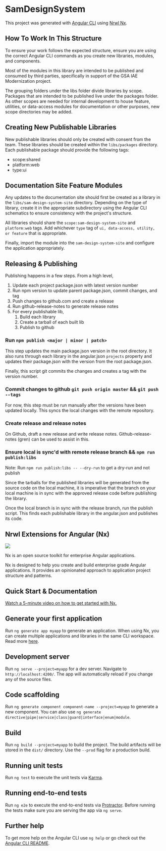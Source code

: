 # SamDesignSystem

This project was generated with [Angular CLI](https://github.com/angular/angular-cli) using [Nrwl Nx](https://nrwl.io/nx).

## How To Work In This Structure
To ensure your work follows the expected structure, ensure you are using the correct Angular CLI commands as you create new libraries, modules, and components.

Most of the modules in this library are intended to be published and consumed by third parties, specifically in support of the GSA IAE Modernization project.

The grouping folders under the libs folder divide libraries by scope. Packages that are intended to be published live under the packages folder. As other scopes are needed for internal development to house feature, utilities, or data-access modules for documentation or other purposes, new scope directories may be added.

## Creating New Publishable Libraries
New publishable libraries should only be created with consent from the team. These libraries should be created within the `libs/packages` directory. Each publishable package should provide the following tags:

- scope:shared
- platform:web
- type:ui

## Documentation Site Feature Modules
Any updates to the documentation site should first be created as a library in the `libs/sam-design-system-site` directory. Depending on the type of library, create it in the appropriate subdirectory using the Angular CLI schematics to ensure consistency with the project's structure.

All libraries should share the `scope:sam-design-system-site` and `platform:web` tags. Add whichever `type` tag of `ui, data-access, utility, or feature` that is appropriate.

Finally, import the module into the `sam-design-system-site` and configure the application appropriately.


## Releasing & Publishing
Publishing happens in a few steps. From a high level, 

1. Update each project package.json with latest version number
2. Run npm version to update parent package.json, commit changes, and tag
3. Push changes to github.com and create a release
4. Run github-release-notes to generate release notes
5. For every publishable lib,
     1. Build each library
     2. Create a tarball of each built lib
     3. Publish to github


### Run `npm publish <major | minor | patch>`
This step updates the main package.json version in the root directory. It also runs through each library in the angular.json `projects` property and updates their package.json with the 
version from the root package.json.

Finally, this script git commits the changes and creates a tag with the version number.

### Commit changes to github `git push origin master` && `git push --tags` 
For now, this step must be run manually after the versions have been updated locally. This syncs the local changes with the remote repository.

### Create release and release notes
On Github, draft a new release and write release notes. Github-release-notes (gren) can be used to assist in this.

### Ensure local is sync'd with remote release branch && `npm run publish:libs`
Note: Run `npm run publish:libs -- --dry-run` to get a dry-run and not publish

Since the tarballs for the published libraries will be generated from the source code on the local machine, it is imperative that the branch on your local machine is in sync with the approved release code before publishing the library.

Once the local branch is in sync with the release branch, run the publish script. This finds each publishable library in the angular.json and publishes its code.

## Nrwl Extensions for Angular (Nx)

<a href="https://nrwl.io/nx"><img src="https://preview.ibb.co/mW6sdw/nx_logo.png"></a>

Nx is an open source toolkit for enterprise Angular applications.

Nx is designed to help you create and build enterprise grade Angular applications. It provides an opinionated approach to application project structure and patterns.

## Quick Start & Documentation

[Watch a 5-minute video on how to get started with Nx.](http://nrwl.io/nx)

## Generate your first application

Run `ng generate app myapp` to generate an application. When using Nx, you can create multiple applications and libraries in the same CLI workspace. Read more [here](http://nrwl.io/nx).

## Development server

Run `ng serve --project=myapp` for a dev server. Navigate to `http://localhost:4200/`. The app will automatically reload if you change any of the source files.

## Code scaffolding

Run `ng generate component component-name --project=myapp` to generate a new component. You can also use `ng generate directive|pipe|service|class|guard|interface|enum|module`.

## Build

Run `ng build --project=myapp` to build the project. The build artifacts will be stored in the `dist/` directory. Use the `--prod` flag for a production build.

## Running unit tests

Run `ng test` to execute the unit tests via [Karma](https://karma-runner.github.io).

## Running end-to-end tests

Run `ng e2e` to execute the end-to-end tests via [Protractor](http://www.protractortest.org/).
Before running the tests make sure you are serving the app via `ng serve`.

## Further help

To get more help on the Angular CLI use `ng help` or go check out the [Angular CLI README](https://github.com/angular/angular-cli/blob/master/README.md).
